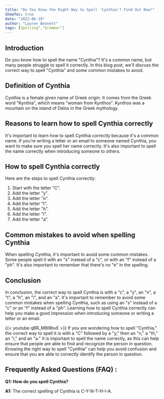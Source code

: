 ```yaml
---
title: "Do You Know the Right Way to Spell 'Cynthia'? Find Out Now!"
ShowToc: true 
date: "2022-06-19"
author: "Lauren Bennett" 
tags: [Spelling","Grammar"]
---
```

## Introduction

Do you know how to spell the name "Cynthia"? It's a common name, but many people struggle to spell it correctly. In this blog post, we'll discuss the correct way to spell "Cynthia" and some common mistakes to avoid.

## Definition of Cynthia

Cynthia is a female given name of Greek origin. It comes from the Greek word "Kynthia", which means "woman from Kynthos". Kynthos was a mountain on the island of Delos in the Greek mythology.

## Reasons to learn how to spell Cynthia correctly

It's important to learn how to spell Cynthia correctly because it's a common name. If you're writing a letter or an email to someone named Cynthia, you want to make sure you spell her name correctly. It's also important to spell the name correctly when introducing someone to others.

## How to spell Cynthia correctly

Here are the steps to spell Cynthia correctly:

1. Start with the letter "C".
2. Add the letter "y".
3. Add the letter "n".
4. Add the letter "t".
5. Add the letter "h".
6. Add the letter "i".
7. Add the letter "a".

## Common mistakes to avoid when spelling Cynthia

When spelling Cynthia, it's important to avoid some common mistakes. Some people spell it with an "s" instead of a "c", or with an "f" instead of a "ph". It's also important to remember that there's no "e" in the spelling.

## Conclusion

In conclusion, the correct way to spell Cynthia is with a "c", a "y", an "n", a "t", a "h", an "i", and an "a". It's important to remember to avoid some common mistakes when spelling Cynthia, such as using an "s" instead of a "c" or an "f" instead of a "ph". Learning how to spell Cynthia correctly can help you make a good impression when introducing someone or writing a letter or an email.

{{< youtube qBR_M8I9bvE >}} 
If you are wondering how to spell "Cynthia," the correct way to spell it is with a "C" followed by a "y," then an "n," a "th," an "i," and an "a." It is important to spell the name correctly, as this can help ensure that people are able to find and recognize the person in question. Knowing the right way to spell "Cynthia" can help you avoid confusion and ensure that you are able to correctly identify the person in question.

## Frequently Asked Questions (FAQ) :
**Q1: How do you spell Cynthia?**

**A1:** The correct spelling of Cynthia is C-Y-N-T-H-I-A.





